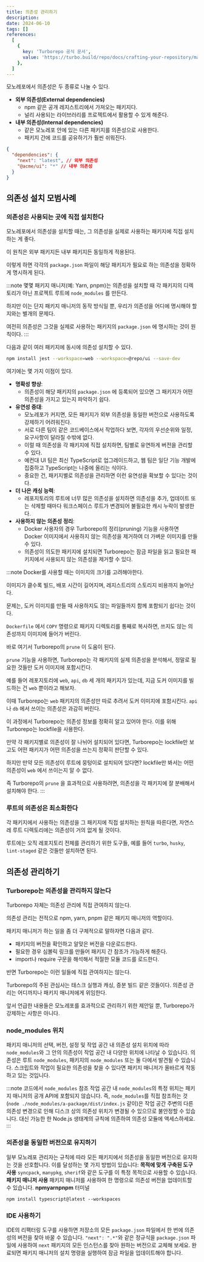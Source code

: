 ```yaml
---
title: 의존성 관리하기
description:
date: 2024-06-10
tags: []
references:
  [
    {
      key: 'Turborepo 공식 문서',
      value: 'https://turbo.build/repo/docs/crafting-your-repository/managing-dependencies',
    },
  ]
---
```


모노레포에서 의존성은 두 종류로 나눌 수 있다.

- **외부 의존성(External dependencies)**
  - npm 같은 공개 레지스트리에서 가져오는 패키지다.
  - 널리 사용되는 라이브러리를 프로젝트에서 활용할 수 있게 해준다.
- **내부 의존성(Internal dependencies)**
  - 같은 모노레포 안에 있는 다른 패키지를 의존성으로 사용한다.
  - 패키지 간에 코드를 공유하기가 훨씬 쉬워진다.

```json
{
  "dependencies": {
    "next": "latest", // 외부 의존성
    "@acme/ui": "*" // 내부 의존성
  }
}
```

## 의존성 설치 모범사례

### 의존성은 사용되는 곳에 직접 설치한다

모노레포에서 의존성을 설치할 때는, 그 의존성을 실제로 사용하는 패키지에 직접 설치하는 게 좋다.

이 원칙은 외부 패키지든 내부 패키지든 동일하게 적용된다.

이렇게 하면 각각의 `package.json` 파일이 해당 패키지가 필요로 하는 의존성을 정확하게 명시하게 된다.

:::note
몇몇 패키지 매니저(예: Yarn, pnpm)는 의존성을 설치할 때 각 패키지의 디렉토리가 아닌 프로젝트 루트에 `node_modules` 를 만든다.

하지만 이는 단지 패키지 매니저의 동작 방식일 뿐, 우리가 의존성을 어디에 명시해야 할지와는 별개의 문제다.

여전히 의존성은 그것을 실제로 사용하는 패키지의 `package.json` 에 명시하는 것이 원칙이다.
:::

다음과 같이 여러 패키지에 동시에 의존성 설치할 수 있다.

```bash
npm install jest --workspace=web --workspace=@repo/ui --save-dev
```

여기에는 몇 가지 이점이 있다.

- **명확성 향상**:
  - 의존성이 해당 패키지의 `package.json` 에 등록되어 있으면 그 패키지가 어떤 의존성을 가지고 있는지 파악하기 쉽다.
- **유연성 증대**:
  - 모노레포가 커지면, 모든 패키지가 외부 의존성을 동일한 버전으로 사용하도록 강제하기 어려워진다.
  - 서로 다른 팀이 같은 코드베이스에서 작업하다 보면, 각자의 우선순위와 일정, 요구사항이 달라질 수밖에 없다.
  - 이럴 때 의존성을 각 패키지에 직접 설치하면, 팀별로 유연하게 버전을 관리할 수 있다.
  - 예컨대 UI 팀은 최신 TypeScript로 업그레이드하고, 웹 팀은 일단 기능 개발에 집중하고 TypeScript는 나중에 올리는 식이다.
  - 중요한 건, 패키지별로 의존성을 관리하면 이런 유연성을 확보할 수 있다는 것이다.
- **더 나은 캐싱 능력**:
  - 레포지토리의 루트에 너무 많은 의존성을 설치하면 의존성을 추가, 업데이트 또는 삭제할 때마다 워크스페이스 루트가 변경되어 불필요한 캐시 누락이 발생한다.
- **사용하지 않는 의존성 정리**:
  - Docker 사용자의 경우 Turborepo의 정리(pruning) 기능을 사용하면 Docker 이미지에서 사용하지 않는 의존성을 제거하여 더 가벼운 이미지를 만들 수 있다.
  - 의존성이 의도한 패키지에 설치되면 Turborepo는 잠금 파일을 읽고 필요한 패키지에서 사용되지 않는 의존성을 제거할 수 있다.

:::note
Docker를 사용할 때는 이미지의 크기를 고려해야한다.

이미지가 클수록 빌드, 배포 시간이 길어지며, 레지스트리의 스토리지 비용까지 늘어난다.

문제는, 도커 이미지를 만들 때 사용하지도 않는 파일들까지 함께 포함되기 쉽다는 것이다.

`Dockerfile` 에서 `COPY` 명령으로 패키지 디렉토리를 통째로 복사하면, 쓰지도 않는 의존성까지 이미지에 들어가 버린다.

바로 여기서 Turborepo의 `prune` 이 도움이 된다.

`prune` 기능을 사용하면, Turborepo는 각 패키지의 실제 의존성을 분석해서, 정말로 필요한 것들만 도커 이미지에 포함시킨다.

예를 들어 레포지토리에 `web`, `api`, `db` 세 개의 패키지가 있는데, 지금 도커 이미지를 빌드하는 건 `web` 뿐이라고 해보자.

이때 Turborepo는 `web` 패키지의 의존성만 따로 추려서 도커 이미지에 포함시킨다. `api` 나 `db` 에서 쓰이는 의존성은 과감히 버린다.

이 과정에서 Turborepo는 의존성 정보를 정확히 알고 있어야 한다. 이를 위해 Turborepo는 lockfile을 사용한다.

만약 각 패키지별로 의존성이 잘 나뉘어 설치되어 있다면, Turborepo는 lockfile만 보고도 어떤 패키지가 어떤 의존성을 쓰는지 정확히 판단할 수 있다.

하지만 만약 모든 의존성이 루트에 뭉텅이로 설치되어 있다면? lockfile만 봐서는 어떤 의존성이 `web` 에서 쓰이는지 알 수 없다.

즉 Turborepo의 `prune` 을 효과적으로 사용하려면, 의존성을 각 패키지에 잘 분배해서 설치해야 한다.
:::

### 루트의 의존성은 최소화한다

각 패키지에서 사용하는 의존성을 그 패키지에 직접 설치하는 원칙을 따른다면, 자연스레 루트 디렉토리에는 의존성이 거의 없게 될 것이다.

루트에는 오직 레포지토리 전체를 관리하기 위한 도구들, 예를 들어 `turbo`, `husky`, `lint-staged` 같은 것들만 설치하면 된다.

## 의존성 관리하기

### Turborepo는 의존성을 관리하지 않는다

<!-- Turborepo는 의존성 관리에서 어떤 역할도 하지 않으며, 전적으로 패키지 매니저가 처리한다.

올바른 외부 의존성 버전 다운로드, 심링크 생성, 모듈 해석 등은 패키지 매니저가 처리하는 것이다.

이 페이지의 권장 사항은 작업 공간에서 의존성을 관리하기 위한 모범 사례이며 Turborepo에 의해 강제되지 않습니다. -->

Turborepo 자체는 의존성 관리에 직접 관여하지 않는다.

의존성 관리는 전적으로 npm, yarn, pnpm 같은 패키지 매니저의 역할이다.

패키지 매니저가 하는 일을 좀 더 구체적으로 말하자면 다음과 같다.

- 패키지의 버전을 확인하고 알맞은 버전을 다운로드한다.
- 필요한 경우 심볼릭 링크를 만들어 패키지 간 참조가 가능하게 해준다.
- import나 require 구문을 해석해서 적절한 모듈 코드를 로드한다.

반면 Turborepo는 이런 일들에 직접 관여하지는 않는다.

Turborepo의 주된 관심사는 태스크 실행과 캐싱, 증분 빌드 같은 것들이다. 의존성 관리는 어디까지나 패키지 매니저에게 위임한다.

앞서 언급한 내용들은 모노레포를 효과적으로 관리하기 위한 제안일 뿐, Turborepo가 강제하는 사항은 아니다.

### node_modules 위치

패키지 매니저의 선택, 버전, 설정 및 작업 공간 내 의존성 설치 위치에 따라 `node_modules`와 그 안의 의존성이 작업 공간 내 다양한 위치에 나타날 수 있습니다. 의존성은 루트 `node_modules`, 패키지의 `node_modules` 또는 둘 다에서 발견될 수 있습니다.
스크립트와 작업이 필요한 의존성을 찾을 수 있다면 패키지 매니저가 올바르게 작동하고 있는 것입니다.

:::note 코드에서 `node_modules` 참조
작업 공간 내 `node_modules`의 특정 위치는 패키지 매니저의 공개 API에 포함되지 않습니다. 즉, `node_modules`를 직접 참조하는 것(`node ./node_modules/a-package/dist/index.js` 같이)은 작업 공간 주변의 다른 의존성 변경으로 인해 디스크 상의 의존성 위치가 변경될 수 있으므로 불안정할 수 있습니다.
대신 가능한 한 Node.js 생태계의 규칙에 의존하여 의존성 모듈에 액세스하세요.
:::

### 의존성을 동일한 버전으로 유지하기

일부 모노레포 관리자는 규칙에 따라 모든 패키지에서 의존성을 동일한 버전으로 유지하는 것을 선호합니다. 이를 달성하는 몇 가지 방법이 있습니다:
**목적에 맞게 구축된 도구 사용**
`syncpack`, `manypkg`, `sherif`와 같은 도구를 이 특정 목적으로 사용할 수 있습니다.  
**패키지 매니저 사용**
패키지 매니저를 사용하여 한 명령으로 의존성 버전을 업데이트할 수 있습니다.
**npmyarnpnpm**
터미널

```
npm install typescript@latest --workspaces
```

### IDE 사용하기

IDE의 리팩터링 도구를 사용하면 저장소의 모든 `package.json` 파일에서 한 번에 의존성의 버전을 찾아 바꿀 수 있습니다. `"next": ".*"`와 같은 정규식을 `package.json` 파일에 사용하여 `next` 패키지의 모든 인스턴스를 찾아 원하는 버전으로 교체해 보세요. 완료되면 패키지 매니저의 설치 명령을 실행하여 잠금 파일을 업데이트해야 합니다.
